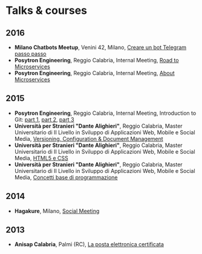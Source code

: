 # Talks & courses

## 2016

* **Milano Chatbots Meetup**, Venini 42, Milano, [Creare un bot Telegram passo passo](https://github.com/salvatorecordiano/talks/tree/master/slide/2016/20160929_Milano_Chatbots_Meetup)
* **Posytron Engineering**, Reggio Calabria, Internal Meeting, [Road to Microservices](http://www.slideshare.net/parallelit/road-to-microservices)
* **Posytron Engineering**, Reggio Calabria, Internal Meeting, [About Microservices](http://www.slideshare.net/parallelit/about-microservices)

## 2015

* **Posytron Engineering**, Reggio Calabria, Internal Meeting, Introduction to Git: [part 1](http://www.slideshare.net/parallelit/introduction-to-git-54336323), [part 2](http://www.slideshare.net/parallelit/introduction-to-git-part-2), [part 3](http://www.slideshare.net/parallelit/introduction-to-git-part-3)
* **Università per Stranieri "Dante Alighieri"**, Reggio Calabria, Master Universitario di II Livello in Sviluppo di Applicazioni Web, Mobile e Social Media, [Versioning, Configuration & Document Management](http://www.slideshare.net/parallelit/corso-di-version-configuration-document-management)
* **Università per Stranieri "Dante Alighieri"**, Reggio Calabria, Master Universitario di II Livello in Sviluppo di Applicazioni Web, Mobile e Social Media, [HTML5 e CSS](http://www.slideshare.net/parallelit/ma-sem-html5ecssreduced)
* **Università per Stranieri "Dante Alighieri"**, Reggio Calabria, Master Universitario di II Livello in Sviluppo di Applicazioni Web, Mobile e Social Media, [Concetti base di programmazione](http://www.slideshare.net/parallelit/corso-di-concetti-base-di-programmazione)

## 2014

* **Hagakure**, Milano, [Social Meeting](http://www.slideshare.net/parallelit/social-meeting)

## 2013

* **Anisap Calabria**, Palmi (RC), [La posta elettronica certificata](http://www.slideshare.net/parallelit/la-posta-elettronica-certificata-pec)
